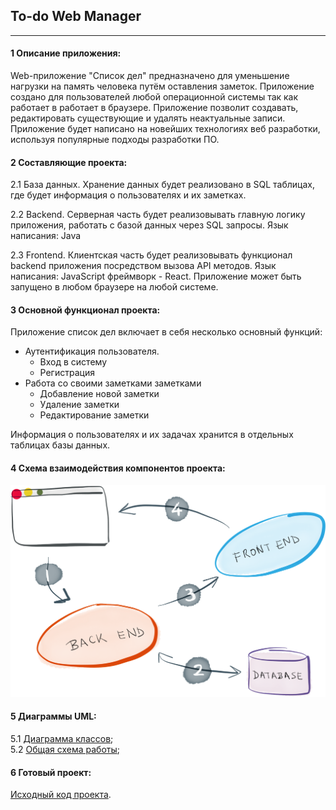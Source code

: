 ## To-do Web Manager
---

#### 1 Описание приложения:

Web-приложение "Список дел" предназначено для уменьшение нагрузки на память человека путём оставления заметок. 
Приложение создано для пользователей любой операционной системы так как работает в работает в браузере. Приложение позволит создавать, редактировать существующие и удалять неактуальные записи. 
Приложение будет написано на новейших технологиях веб разработки, используя популярные подходы разработки ПО.


#### 2 Составляющие проекта:

2.1 База данных. Хранение данных будет реализовано в SQL таблицах, где будет информация 
о пользователях и их заметках.

2.2 Backend. Серверная часть будет реализовывать главную логику приложения, работать с базой данных через SQL запросы. Язык написания: Java

2.3 Frontend. Клиентская часть будет реализовывать функционал backend приложения посредством вызова API методов.
Язык написания: JavaScript фреймворк - React. Приложение может быть запущено в любом браузере на любой системе.


#### 3 Основной функционал проекта:

Приложение список дел включает в себя несколько основный функций:

- Аутентификация пользователя.
    - Вход в систему
    - Регистрация 
- Работа со своими заметками заметками
    - Добавление новой заметки
    - Удаление заметки
    - Редактирование заметки

Информация о пользователях и их задачах хранится в отдельных таблицах базы данных.


#### 4 Схема взаимодействия компонентов проекта:

![scheme](./documentation/flow.png)


#### 5 Диаграммы UML:

5.1 [Диаграмма классов](https://github.com/kharbacheuski/to-do-web-manager);  
5.2 [Общая схема работы](https://github.com/kharbacheuski/to-do-web-manager); 


#### 6 Готовый проект:

[Исходный код проекта](https://github.com/kharbacheuski/to-do-web-manager). 